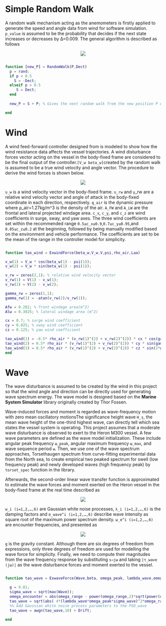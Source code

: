# Simple Random Walk

A random walk mechanism acting as the anemometers is firstly applied to generate the speed and angle data from wind for software simulation. ```p_value``` is assumed to be the probability that decides if the next state increases or decreases by ∆=0.009. The general algorithm is described as follows

</p><p align="center">
 <img src= https://user-images.githubusercontent.com/45107735/167704691-4ae1f260-399b-4dcd-b2a0-3a021a23dab0.png>
</p>

```matlab

function [new_P] = RandomWalk(P,Dect)
  p = rand;
  if p < 0.5
    S = -Dect;
  elseif p > 0.5
     S = Dect;
  end
  
  new_P = S + P; % Gives the next random walk from the new position P every time

end
```
# Wind

A wind feed-forward controller designed from is modeled to show how the wind resistance data affects the vessel trajectories. A wind disturbance forces vector  acting on the vessel in the body-fixed frame are considered to be the final output of the controller.```[V_w beta_w]```created by the random walk is assumed to be a true wind velocity and angle vector. The procedure to derive the wind forces is shown below.

</p><p align="center">
 <img src= https://github.com/Thomas-JHR/Unmanned-Surface-Vessel-Studies/blob/main/Tex/Wind1.svg>
</p>

```υ_w``` is a wind velocity vector in the body-fixed frame. ```υ_rw``` and ```γ```_rw are a relative wind velocity vector and angle of attack in the body-fixed coordinate in each direction, respectively. ```q_air``` is the dynamic pressure where ρ_air=1.27kg/m^3 is the density of the air. ```A_FW``` and ```A_LW``` are the frontal and lateral projected windage area. ```c_x```, ```c_y```, and ```c_z``` are wind coefficients in surge, sway, and yaw axes. The three wind coefficients are set within the recommended range ```0.5≤c_x≤0.9```,```0.7≤c_y≤0.95```,and ```0.05≤c_z≤0.2``` at the beginning, followed by being manually modified based on the environment and vehicle performance. The coefficients are set to be the mean of the range in the controller model for simplicity. 

```matlab

function tao_wind = ExwindForce(beta_w,V_w,V,psi,rho_air,Laa)

v_w(1) = V_w * cos(beta_w(1) - psi(1));
v_w(2) = V_w * sin(beta_w(1) - psi(1));

v_rw = zeros(2,1); % relative wind velocity vector
v_rw(1) = V(1) - v_w(1);
v_rw(2) = V(2) - v_w(2);

gamma_rw = zeros(1,1);
gamma_rw(1) = -atan(v_rw(2)/v_rw(1));

Afw = 0.202; % front windage area(m^2)
Alw = 0.3025; % lateral windage area (m^2)

cx = 0.7; % surge wind coefficient
cy = 0.825; % sway wind coefficient
cz = 0.125; % yaw wind coefficient

tao_wind(1) = -0.5* rho_air * (v_rw(1)^(2) + v_rw(2)^(2)) * cx * cos(gamma_rw(1)) * Afw;
tao_wind(2) = 0.5* rho_air * (v_rw(1)^(2) + v_rw(2)^(2)) * cy * sin(gamma_rw(1)) * Alw;
tao_wind(3) = 0.5* rho_air * (v_rw(1)^(2) + v_rw(2)^(2)) * cz * sin(2*gamma_rw(1)) * Alw * Laa;
end
```

# Wave

The wave disturbance is assumed to be created by the wind in this project so that the wind angle and direction can be directly used for generating wave spectrum energy. The wave model is designed based on the **Marine System Simulator** library originally created by Thor Fossen.

Wave-induced forces and moment is regarded as wave-frequency motion with zero mean oscillatory motionsThe significance height wave ```H_s```, the mean wave height of the one-third highest wave, can directly tell which sea states the vessel system is operating. This project assumes that a moderate wave disturbance is observed to exert to the Heron M300 vessel. A few wave parameters are defined as the wave model initialization. These include angular peak frequency ```ω_peak```, angular maximum frequency ```ω_max```, and wave sequence period ```ω```. Then, we use one of the wave spectrum approaches, Torsethaugen spectrum from curve-fitting experimental data from the North sea, to create empirical two peaked spectrum for swell (low frequency peak) and newly developed waves (high frequency peak) by ```torset_spec``` function in the library.

Afterwards, the second-order linear wave transfer function is approximated to estimate the wave forces and moment exerted on the Heron vessel in the body-fixed frame at the real time described as 


</p><p align="center">
 <img src= https://github.com/Thomas-JHR/Unmanned-Surface-Vessel-Studies/blob/main/Tex/wave1.svg>
</p>

```w_i (i=1,2,…,6)``` are Gaussian white noise processes, ```λ_i (i=1,2,…,6)``` is the damping factors and ```σ_wave^i (i=1,2,…,6)``` describe wave intensity as square root of the maximum power spectrum density. ```ω_e^i (i=1,2,…,6)``` are encounter frequencies, and presented as 

</p><p align="center">
 <img src= https://github.com/Thomas-JHR/Unmanned-Surface-Vessel-Studies/blob/main/Tex/Wind2.svg>
</p>

```g``` is the gravity constant. Although there are six degrees of freedom from expressions, only three degrees of freedom are used for modelling the wave force for simplicity. Finally, we need to compute their magnitudes from the wave frequency response by substituting ```s→jω``` and taking ```|τ_wave (jω)|``` as the wave disturbance forces and moment exerted to the vessel. 


```matlab

function tao_wave = ExwaveForce(Wave,beta, omega_peak, lambda_wave,omega_range, q, Drift)

  g = 9.81;
  sigma_wave = sqrt(max(Wave));
  omega_encounter = abs(omega_range - power(omega_range,2)*sqrt(power(q(4),2)+power(beta-q(5),2))/g);
  tao_wave = sqrt(abs( 4*(lambda_wave*omega_peak*sigma_wave)^2*omega_range / ( ((omega_encounter)^2-(omega_range)^2).^2 +4*(lambda_wave*omega_encounter*omega_range)^2)));
  %% Add Gaussian white noise process parameters to the PSD_wave
  tao_wave = awgn(tao_wave,10) + Drift;

end
```
